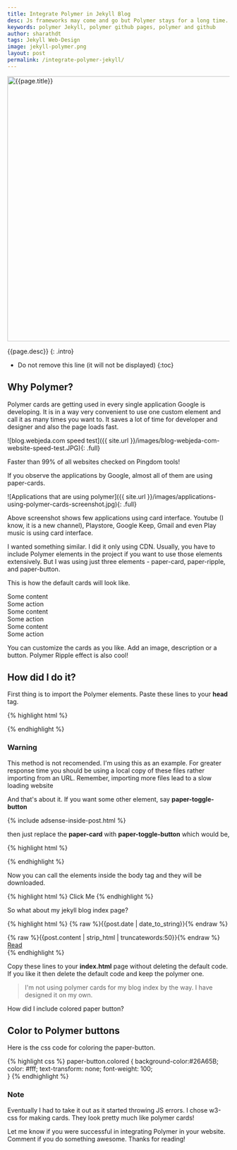 ```yaml
---
title: Integrate Polymer in Jekyll Blog
desc: Js frameworks may come and go but Polymer stays for a long time. Polymer elements are really cool to work with. I have a tutorial to include Polymer elements in Jekyll with simple steps. Polymer is an ambitious project by Google which might take off a lot of burden on web designers and developers.
keywords: polymer Jekyll, polymer github pages, polymer and github
author: sharathdt
tags: Jekyll Web-Design
image: jekyll-polymer.png
layout: post
permalink: /integrate-polymer-jekyll/
---
```


<img width="600px" max-height="375px" alt="{{page.title}}" title="{{page.title}}" itemprop="thumbnailUrl" class="left half noborder" src="/thumbs/{{page.image}}">

<i class="fa fa-quote-left fa-3x fa-pull-left fa-border"></i>{{page.desc}}
{: .intro}

<div class="clear"></div>   


* Do not remove this line (it will not be displayed) 
{:toc}

## Why Polymer?

Polymer cards are getting used in every single application Google is developing. It is in a way very convenient to use one custom element and call it as many times you want to. It saves a lot of time for developer and designer and also the page loads fast.

![blog.webjeda.com speed test]({{ site.url }}/images/blog-webjeda-com-website-speed-test.JPG){: .full}

Faster than 99% of all websites checked on Pingdom tools!

If you observe the applications by Google, almost all of them are using paper-cards.

![Applications that are using polymer]({{ site.url }}/images/applications-using-polymer-cards-screenshot.jpg){: .full}

Above screenshot shows few applications using card interface. Youtube (I know, it is a new channel), Playstore, Google Keep, Gmail and even Play music is using card interface.

I wanted something similar. I did it only using CDN. Usually, you have to include Polymer elements in the project if you want to use those elements extensively. But I was using just three elements - paper-card, paper-ripple, and paper-button.


<link rel="import" href="https://cdn.rawgit.com/download/polymer-cdn/1.1.4/lib/paper-card/paper-card.html"/>

This is how the default cards will look like. 
<div class="inline">
<paper-card heading="Card Title" class="card-ex">
  <div class="card-content">Some content</div>
  <div class="card-actions">
    <paper-button>Some action</paper-button>
  </div>
</paper-card>
 
 <paper-card heading="Card Title" class="card-ex" style="background-color: #B67CE0">
  <div class="card-content">Some content</div>
  <div class="card-actions">
    <paper-button>Some action</paper-button>
  </div>
</paper-card> 
 
 <paper-card heading="Card Title" class="card-ex" style="background-color: #7CE0BA">
  <div class="card-content">Some content</div>
  <div class="card-actions">
    <paper-button>Some action</paper-button>
  </div>
</paper-card>
</div>


You can customize the cards as you like. Add an image, description or a button. Polymer Ripple effect is also cool!


## How did I do it?

First thing is to import the Polymer elements. Paste these lines to your **head** tag.

{% highlight html %}
<link rel="import" href="https://cdn.rawgit.com/download/polymer-cdn/1.1.4/lib/paper-card/paper-card.html"/>
<link rel="import" href="https://cdn.rawgit.com/download/polymer-cdn/1.1.4/lib/paper-button/paper-button.html"/>
{% endhighlight %}

<div class="warning">
<h3>Warning</h3>
<p>This method is not recomended. I'm using this as an example. For greater response time you should be using a local copy of these files rather importing from an URL. Remember, importing more files lead to a slow loading website</p>
</div>


And that's about it. If you want some other element, say **paper-toggle-button** 

{% include adsense-inside-post.html %}

then just replace the **paper-card** with **paper-toggle-button** which would be,

{% highlight html %}
<link rel="import" href="https://cdn.rawgit.com/download/polymer-cdn/1.1.4/lib/paper-toggle-button/paper-toggle-button.html" />
{% endhighlight %}

Now you can call the elements inside the body tag and they will be downloaded. 

{% highlight html %}
<paper-button>Click Me</paper-button>
{% endhighlight %}

So what about my jekyll blog index page?

{% highlight html %}
 <paper-card heading="{% raw %}{{post.title}}{% endraw %}">
 <time datetime="post.date | date_to_xmlschema">{% raw %}{{post.date | date_to_string}}{% endraw %}</time>
 <div class="card-content">{% raw %}{{post.content | strip_html | truncatewords:50}}{% endraw %}</div>
 <div class="card-actions">
 <a href="{% raw %}{% if site.baseurl == "/" %}{% endraw %}{% raw %}{{ post.url }}{% endraw %}{% raw %}{% else %}{% endraw %}{% raw %}{{ post.url | prepend: site.baseurl }}{% endraw %}{% raw %}{% endif %}{% endraw %}">                        
 <paper-button class="colored" raised>Read</paper-button></a>
 </div>
 </paper-card>
 {% endhighlight %}
 
Copy these lines to your **index.html** page without deleting the default code. If you like it then delete the default code and keep the polymer one. 

>I'm not using polymer cards for my blog index by the way. I have designed it on my own.

How did I include colored paper button?

## Color to Polymer buttons

Here is the css code for coloring the paper-button.

{% highlight css %} 
 paper-button.colored {
     background-color:#26A65B;
     color: #fff;
     text-transform: none;
     font-weight: 100;     
     }
{% endhighlight %}


<div class="note">
<h3>Note</h3>
<p>Eventually I had to take it out as it started throwing JS errors. I chose w3-css for making cards. They look pretty much like polymer cards!
</p>
</div>

Let me know if you were successful in integrating Polymer in your website. 
Comment if you do something awesome.
Thanks for reading!
